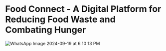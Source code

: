 # Food Connect - A Digital Platform for Reducing Food Waste and Combating Hunger
![WhatsApp Image 2024-09-19 at 6 10 13 PM](https://github.com/user-attachments/assets/fec42dae-5fa6-4a0f-91d6-ce6ce2d8dbe8)
